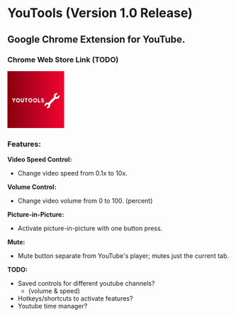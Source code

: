 # YouTools (Version 1.0 Release)
## Google Chrome Extension for YouTube.

### Chrome Web Store Link (TODO)
![YouTools Large Logo](images/youtools-large.png)

### Features: 

**Video Speed Control:**
- Change video speed from 0.1x to 10x.

**Volume Control:** 
- Change video volume from 0 to 100. (percent)

**Picture-in-Picture:**
- Activate picture-in-picture with one button press.

**Mute:** 
- Mute button separate from YouTube's player; mutes just the current tab.

**TODO:**
- Saved controls for different youtube channels? 
  - (volume & speed)
- Hotkeys/shortcuts to activate features?
- Youtube time manager? 
